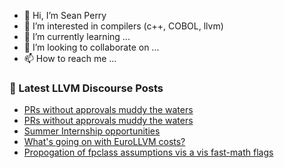 - 👋 Hi, I’m Sean Perry
- 👀 I’m interested in compilers (c++, COBOL, llvm)
- 🌱 I’m currently learning ...
- 💞️ I’m looking to collaborate on ...
- 📫 How to reach me ...

<!---
s66perry/s66perry is a ✨ special ✨ repository because its `README.md` (this file) appears on your GitHub profile.
You can click the Preview link to take a look at your changes.
--->
### 📕 Latest LLVM Discourse Posts

<!-- DISCOURSE-LLVM:START -->
- [PRs without approvals muddy the waters](https://discourse.llvm.org/t/prs-without-approvals-muddy-the-waters/76656?page=2#post_25)
- [PRs without approvals muddy the waters](https://discourse.llvm.org/t/prs-without-approvals-muddy-the-waters/76656?page=2#post_24)
- [Summer Internship opportunities](https://discourse.llvm.org/t/summer-internship-opportunities/75989#post_5)
- [What&#39;s going on with EuroLLVM costs?](https://discourse.llvm.org/t/whats-going-on-with-eurollvm-costs/76687#post_18)
- [Propogation of fpclass assumptions vis a vis fast-math flags](https://discourse.llvm.org/t/propogation-of-fpclass-assumptions-vis-a-vis-fast-math-flags/76554?page=2#post_26)
<!-- DISCOURSE-LLVM:END -->
